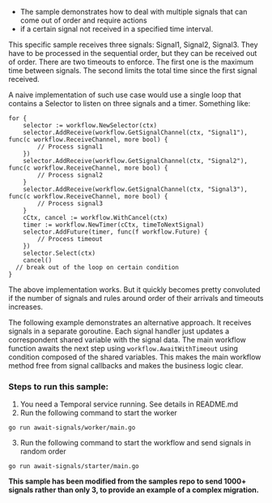 * The sample demonstrates how to deal with multiple signals that can come out of order and require actions
* if a certain signal not received in a specified time interval.

This specific sample receives three signals: Signal1, Signal2, Signal3. They have to be processed in the
sequential order, but they can be received out of order.
There are two timeouts to enforce.
The first one is the maximum time between signals.
The second limits the total time since the first signal received.

A naive implementation of such use case would use a single loop that contains a Selector to listen on three
signals and a timer. Something like:

	for {
		selector := workflow.NewSelector(ctx)
		selector.AddReceive(workflow.GetSignalChannel(ctx, "Signal1"), func(c workflow.ReceiveChannel, more bool) {
			// Process signal1
		})
		selector.AddReceive(workflow.GetSignalChannel(ctx, "Signal2"), func(c workflow.ReceiveChannel, more bool) {
			// Process signal2
		}
		selector.AddReceive(workflow.GetSignalChannel(ctx, "Signal3"), func(c workflow.ReceiveChannel, more bool) {
			// Process signal3
		}
		cCtx, cancel := workflow.WithCancel(ctx)
		timer := workflow.NewTimer(cCtx, timeToNextSignal)
		selector.AddFuture(timer, func(f workflow.Future) {
			// Process timeout
		})
 		selector.Select(ctx)
	    cancel()
      // break out of the loop on certain condition
	}

The above implementation works. But it quickly becomes pretty convoluted if the number of signals
and rules around order of their arrivals and timeouts increases.

The following example demonstrates an alternative approach. It receives signals in a separate goroutine.
Each signal handler just updates a correspondent shared variable with the signal data.
The main workflow function awaits the next step using `workflow.AwaitWithTimeout` using condition composed of
the shared variables. This makes the main workflow method free from signal callbacks and makes the business logic
clear.

### Steps to run this sample:

1) You need a Temporal service running. See details in README.md
2) Run the following command to start the worker

```
go run await-signals/worker/main.go
```

3) Run the following command to start the workflow and send signals in random order

```
go run await-signals/starter/main.go
```

**This sample has been modified from the samples repo to send 1000+ signals rather than only 3, to provide an example of a complex migration.**